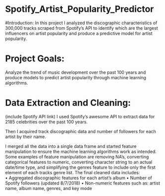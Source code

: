 # Spotify_Artist_Popularity_Predictor
#Introduction: 
In this project I analyzed the discographic characteristics of 300,000 tracks scraped from Spotify’s  API to identify which are the largest influencers on artist popularity and produce a predictive model for artist popularity. 

# Project Goals: 
Analyze the trend of music development over the past 100 years and produce models to predict artist popularity through machine learning algorithms. 

# Data Extraction and Cleaning: 
(include Spotify API link)
I used Spotify’s awesome API to extract data for 2185 celebrities over the past 100 years. 

Then I acquired track discographic data and number of followers for each artist by their name. 

I merged all the data into a single data frame and started feature manipulation to ensure the machine learning algorithms work as intended. Some examples of feature manipulation are removing NA’s, converting categorical features to numeric, converting character string to an actual date/time type, and simplifying the genres feature to include only the first element of each tracks genre list. 
The final cleaned data includes:    
    • Aggregated discographic features for each artist’s album 
    • Number of Spotify followers (updated 8/7/2018) 
    • Non-numeric features such as: artist name, album name, genres, and key mode  
